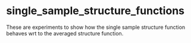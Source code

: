 # single_sample_structure_functions

These are experiments to show how the single sample structure function behaves wrt to the averaged structure function.